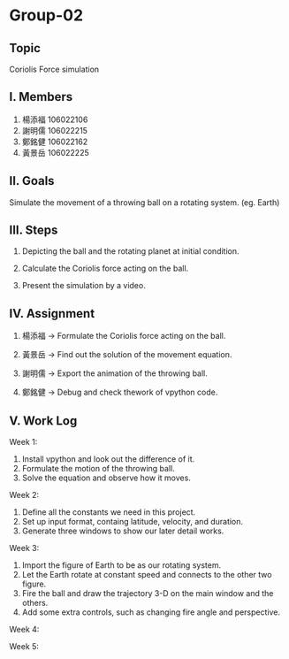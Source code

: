 # Group-02
## Topic
Coriolis Force simulation

## I. Members
1. 楊添福 106022106
2. 謝明儒 106022215
3. 鄭銘健 106022162
4. 黃景岳 106022225

## II. Goals
Simulate the movement of a throwing ball on a rotating system. (eg. Earth)

## III. Steps
1. Depicting the ball and the rotating planet at initial condition.

2. Calculate the Coriolis force acting on the ball.

3. Present the simulation by a video.

## IV. Assignment
1. 楊添福 -> Formulate the Coriolis force acting on the ball.

2. 黃景岳 -> Find out the solution of the movement equation.

3. 謝明儒 -> Export the animation of the throwing ball.

4. 鄭銘健 -> Debug and check thework of vpython code.

## V. Work Log
Week 1:
1. Install vpython and look out the difference of it.
2. Formulate the motion of the throwing ball.
3. Solve the equation and observe how it moves.

Week 2:
1. Define all the constants we need in this project.
2. Set up input format, containg latitude, velocity, and duration.
3. Generate three windows to show our later detail works.

Week 3:
1. Import the figure of Earth to be as our rotating system.
2. Let the Earth rotate at constant speed and connects to the other two figure.
3. Fire the ball and draw the trajectory 3-D on the main window and the others.
4. Add some extra controls, such as changing fire angle and perspective.

Week 4:

Week 5:
